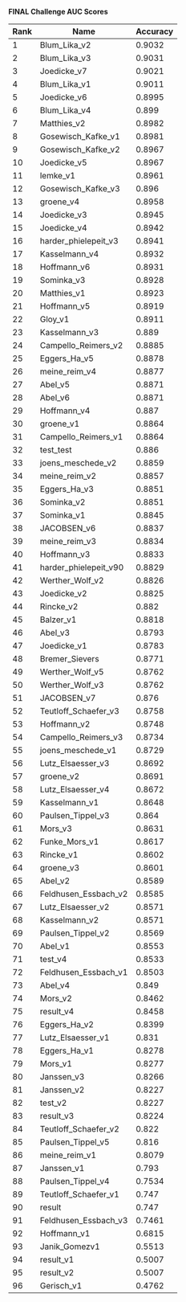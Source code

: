 **FINAL Challenge AUC Scores**


|Rank|Name|Accuracy|
|----|-----|---|
|1|Blum_Lika_v2|0.9032| 
|2|Blum_Lika_v3|0.9031| 
|3|Joedicke_v7|0.9021| 
|4|Blum_Lika_v1|0.9011| 
|5|Joedicke_v6|0.8995| 
|6|Blum_Lika_v4|0.899| 
|7|Matthies_v2|0.8982| 
|8|Gosewisch_Kafke_v1|0.8981| 
|9|Gosewisch_Kafke_v2|0.8967| 
|10|Joedicke_v5|0.8967| 
|11|lemke_v1|0.8961| 
|12|Gosewisch_Kafke_v3|0.896| 
|13|groene_v4|0.8958| 
|14|Joedicke_v3|0.8945| 
|15|Joedicke_v4|0.8942| 
|16|harder_phielepeit_v3|0.8941| 
|17|Kasselmann_v4|0.8932| 
|18|Hoffmann_v6|0.8931| 
|19|Sominka_v3|0.8928| 
|20|Matthies_v1|0.8923| 
|21|Hoffmann_v5|0.8919| 
|22|Gloy_v1|0.8911| 
|23|Kasselmann_v3|0.889| 
|24|Campello_Reimers_v2|0.8885| 
|25|Eggers_Ha_v5|0.8878| 
|26|meine_reim_v4|0.8877| 
|27|Abel_v5|0.8871| 
|28|Abel_v6|0.8871| 
|29|Hoffmann_v4|0.887| 
|30|groene_v1|0.8864| 
|31|Campello_Reimers_v1|0.8864| 
|32|test_test|0.886| 
|33|joens_meschede_v2|0.8859| 
|34|meine_reim_v2|0.8857| 
|35|Eggers_Ha_v3|0.8851| 
|36|Sominka_v2|0.8851| 
|37|Sominka_v1|0.8845| 
|38|JACOBSEN_v6|0.8837| 
|39|meine_reim_v3|0.8834| 
|40|Hoffmann_v3|0.8833| 
|41|harder_phielepeit_v90|0.8829| 
|42|Werther_Wolf_v2|0.8826| 
|43|Joedicke_v2|0.8825| 
|44|Rincke_v2|0.882| 
|45|Balzer_v1|0.8818| 
|46|Abel_v3|0.8793| 
|47|Joedicke_v1|0.8783| 
|48|Bremer_Sievers|0.8771| 
|49|Werther_Wolf_v5|0.8762| 
|50|Werther_Wolf_v3|0.8762| 
|51|JACOBSEN_v7|0.876| 
|52|Teutloff_Schaefer_v3|0.8758| 
|53|Hoffmann_v2|0.8748| 
|54|Campello_Reimers_v3|0.8734| 
|55|joens_meschede_v1|0.8729| 
|56|Lutz_Elsaesser_v3|0.8692| 
|57|groene_v2|0.8691| 
|58|Lutz_Elsaesser_v4|0.8672| 
|59|Kasselmann_v1|0.8648| 
|60|Paulsen_Tippel_v3|0.864| 
|61|Mors_v3|0.8631| 
|62|Funke_Mors_v1|0.8617| 
|63|Rincke_v1|0.8602| 
|64|groene_v3|0.8601| 
|65|Abel_v2|0.8589| 
|66|Feldhusen_Essbach_v2|0.8585| 
|67|Lutz_Elsaesser_v2|0.8571| 
|68|Kasselmann_v2|0.8571| 
|69|Paulsen_Tippel_v2|0.8569| 
|70|Abel_v1|0.8553| 
|71|test_v4|0.8533| 
|72|Feldhusen_Essbach_v1|0.8503| 
|73|Abel_v4|0.849| 
|74|Mors_v2|0.8462| 
|75|result_v4|0.8458| 
|76|Eggers_Ha_v2|0.8399| 
|77|Lutz_Elsaesser_v1|0.831| 
|78|Eggers_Ha_v1|0.8278| 
|79|Mors_v1|0.8277| 
|80|Janssen_v3|0.8266| 
|81|Janssen_v2|0.8227| 
|82|test_v2|0.8227| 
|83|result_v3|0.8224| 
|84|Teutloff_Schaefer_v2|0.822| 
|85|Paulsen_Tippel_v5|0.816| 
|86|meine_reim_v1|0.8079| 
|87|Janssen_v1|0.793| 
|88|Paulsen_Tippel_v4|0.7534| 
|89|Teutloff_Schaefer_v1|0.747| 
|90|result|0.747| 
|91|Feldhusen_Essbach_v3|0.7461| 
|92|Hoffmann_v1|0.6815| 
|93|Janik_Gomezv1|0.5513| 
|94|result_v1|0.5007| 
|95|result_v2|0.5007| 
|96|Gerisch_v1|0.4762| 
